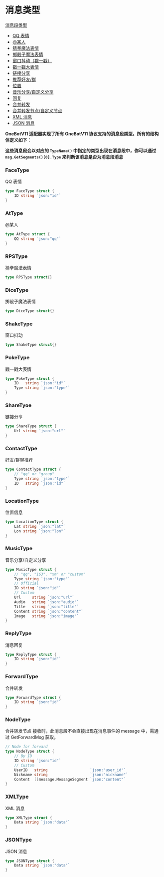 # 消息类型

[消息段类型](#facetype)
- [QQ 表情](#facetype)
- [@某人](#attype)
- [猜拳魔法表情](#rpstype)
- [掷骰子魔法表情](#dicetype)
- [窗口抖动（戳一戳）](#shaketype)
- [戳一戳大表情](#poketype)
- [链接分享](#sharetyoe)
- [推荐好友/群](#contacttype)
- [位置](#locationtype)
- [音乐分享/自定义分享](#musictype)
- [回复](#replytype)
- [合并转发](#forwardtype)
- [合并转发节点/自定义节点](#nodetype)
- [XML 消息](#xmltype)
- [JSON 消息](#jsontype)

**OneBotV11 适配器实现了所有 OneBotV11 协议支持的消息段类型。所有的结构体定义如下：**

**这些消息段会以对应的 `TypeName()` 中指定的类型出现在消息段中，你可以通过 `msg.GetSegments()[0].Type` 来判断该消息是否为消息段消息**

### FaceType
QQ 表情
```go
type FaceType struct {
	ID string `json:"id"`
}
```

### AtType
@某人
```go
type AtType struct {
	QQ string `json:"qq"`
}
```

### RPSType
猜拳魔法表情
```go
type RPSType struct{}
```

### DiceType
掷骰子魔法表情
```go
type DiceType struct{}
```

### ShakeType
窗口抖动
```go
type ShakeType struct{}
```

### PokeType
戳一戳大表情
```go
type PokeType struct {
	ID   string `json:"id"`
	Type string `json:"type"`
}
```

### ShareTyoe
链接分享
```go
type ShareType struct {
	Url string `json:"url"`
}
```

### ContactType
好友/群聊推荐
```go
type ContactType struct {
	// "qq" or "group"
	Type string `json:"type"`
	ID   string `json:"id"`
}
```

### LocationType
位置信息
```go
type LocationType struct {
	Lat string `json:"lat"`
	Lon string `json:"lon"`
}
```

### MusicType
音乐分享/自定义分享
```go
type MusicType struct {
	// "qq", "163", "xm" or "custom"
	Type string `json:"type"`
	// Official
	ID string `json:"id"`
	// Custom
	Url     string `json:"url"`
	Audio   string `json:"audio"`
	Title   string `json:"title"`
	Content string `json:"content"`
	Image   string `json:"image"`
}
```

### ReplyType
消息回复
```go
type ReplyType struct {
	ID string `json:"id"`
}
```

### ForwardType
合并转发
```go
type ForwardType struct {
	ID string `json:"id"`
}
```

### NodeType
合并转发节点
接收时，此消息段不会直接出现在消息事件的 message 中，需通过 GetForwardMsg 获取。
```go
// Node for forward
type NodeType struct {
	// By ID
	ID string `json:"id"`
	// Custom
	UserID   string                   `json:"user_id"`
	Nickname string                   `json:"nickname"`
	Content  []message.MessageSegment `json:"content"`
}
```

### XMLType
XML 消息
```go
type XMLType struct {
	Data string `json:"data"`
}
```

### JSONType
JSON 消息
```go
type JSONType struct {
	Data string `json:"data"`
}
```
